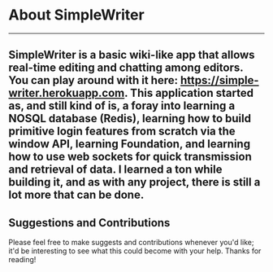 # About SimpleWriter
---

SimpleWriter is a basic wiki-like app that allows real-time editing and chatting among editors. You can play around with it here: https://simple-writer.herokuapp.com. This application started as, and still kind of is, a foray into learning a NOSQL database (Redis), learning how to build primitive login features from scratch via the window API, learning Foundation, and learning how to use web sockets for quick transmission and retrieval of data. I learned a ton while building it, and as with any project, there is still a lot more that can be done.
---
## Suggestions and Contributions
Please feel free to make suggests and contributions whenever you'd like; it'd be interesting to see what this could become with your help. Thanks for reading!